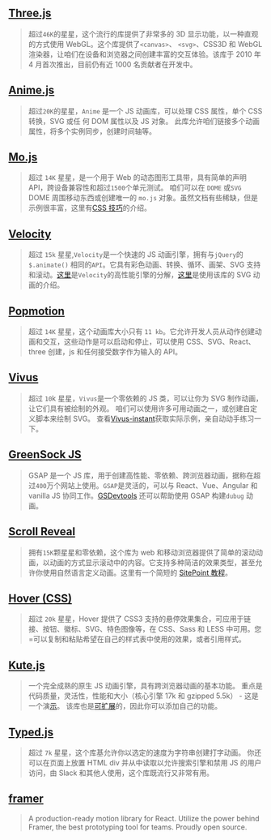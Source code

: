 ## [Three.js](https://github.com/mrdoob/three.js/)

> 超过`46K`的星星，这个流行的库提供了非常多的 3D 显示功能，以一种直观的方式使用 WebGL。这个库提供了`<canvas>`、 `<svg>`、CSS3D 和 WebGL 渲染器，让咱们在设备和浏览器之间创建丰富的交互体验。该库于 2010 年 4 月首次推出，目前仍有近 1000 名贡献者在开发中。

## [Anime.js](https://github.com/juliangarnier/anime)

> 超过`20K`的星星，`Anime` 是一个 JS 动画库，可以处理 CSS 属性，单个 CSS 转换，SVG 或任 何 DOM 属性以及 JS 对象。 此库允许咱们链接多个动画属性，将多个实例同步，创建时间轴等。

## [Mo.js](https://github.com/legomushroom/mojs)

> 超过 `14K` 星星，是一个用于 Web 的动态图形工具带，具有简单的声明 API，跨设备兼容性和超过`1500`个单元测试。 咱们可以在 `DOME` 或`SVG` DOME 周围移动东西或创建唯一的 `mo.js` 对象。虽然文档有些稀缺，但是示例很丰富，这里有[CSS 技巧](https://css-tricks.com/introduction-mo-js/)的介绍。

## [Velocity](https://github.com/julianshapiro/velocity)

> 超过 `15k` 星星,`Velocity`是一个快速的 JS 动画引擎，拥有与`jQuery`的 `$.animate()` 相同的`API`。它具有彩色动画、转换、循环、画架、SVG 支持和滚动。[这里](https://www.sitepoint.com/incredibly-fast-ui-animation-using-velocity-js/)是`Velocity`的高性能引擎的分解，[这里](https://davidwalsh.name/svg-animation)是使用该库的 SVG 动画的介绍。

## [Popmotion](https://github.com/popmotion/popmotion)

> 超过 `14K` 星星，这个动画库大小只有 `11 kb`。它允许开发人员从动作创建动画和交互，这些动作是可以启动和停止，可以使用 CSS、SVG、React、three 创建，js 和任何接受数字作为输入的 API。

## [Vivus](https://github.com/maxwellito/vivus)

> 超过 `10`k 星星，`Vivus`是一个零依赖的 JS 类，可以让你为 SVG 制作动画，让它们具有被绘制的外观。 咱们可以使用许多可用动画之一，或创建自定义脚本来绘制 SVG。 查看[Vivus-instant](https://maxwellito.github.io/vivus-instant/)获取实际示例，亲自动动手练习一下。

## [GreenSock JS](https://github.com/greensock/GreenSock-JS)

> GSAP 是一个 JS 库，用于创建高性能、零依赖、跨浏览器动画，据称在超过`400`万个网站上使用。`GSAP`是灵活的，可以与 React、Vue、Angular 和 vanilla JS 协同工作。[GSDevtools](https://greensock.com/gsdevtools) 还可以帮助使用 GSAP 构建`dubug` 动画。

## [Scroll Reveal](https://github.com/scrollreveal/scrollreveal)

> 拥有`15K`颗星星和零依赖，这个库为 web 和移动浏览器提供了简单的滚动动画，以动画的方式显示滚动中的内容。它支持多种简洁的效果类型，甚至允许你使用自然语言定义动画。这里有一个简短的 [SitePoint 教程](https://www.sitepoint.com/revealing-elements-scrollreveal-js/)。

## [Hover (CSS)](https://github.com/IanLunn/Hover)

> 超过 `20k` 星星，Hover 提供了 CSS3 支持的悬停效果集合，可应用于链接、按钮、徽标、SVG、特色图像等，在 CSS、Sass 和 LESS 中可用。您=可以复制和粘贴希望在自己的样式表中使用的效果，或者引用样式。

## [Kute.js](https://github.com/thednp/kute.js/)

> 一个完全成熟的原生 JS 动画引擎，具有跨浏览器动画的基本功能。 重点是代码质量，灵活性，性能和大小（核心引擎 17k 和 gzipped 5.5k） - 这是一个演[示](http://thednp.github.io/kute.js/performance.html)。 该库也是[可扩展](http://thednp.github.io/kute.js/features.html#performance)的，因此你可以添加自己的功能。

## [Typed.js](https://github.com/mattboldt/typed.js)

> 超过 `7k` 星星，这个库基允许你以选定的速度为字符串创建打字动画。 你还可以在页面上放置 HTML div 并从中读取以允许搜索引擎和禁用 JS 的用户访问，由 Slack 和其他人使用，这个库既流行又非常有用。

## [framer](https://www.framer.com/motion/)

> A production-ready motion library for React. Utilize the power behind Framer, the best prototyping tool for teams. Proudly open source.
